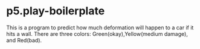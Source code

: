 # p5.play-boilerplate
This is a program to predict how much deformation will happen to a car if it hits a wall. There are three colors: Green(okay),Yellow(medium damage), and Red(bad). 
